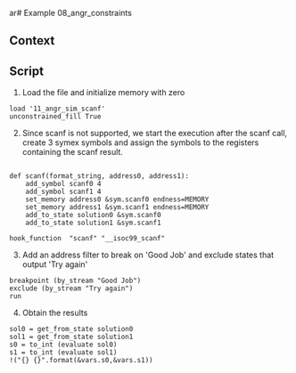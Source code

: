ar# Example 08_angr_constraints
## Context

## Script

1. Load the file and initialize memory with zero
```
load '11_angr_sim_scanf'
unconstrained_fill True
```
2. Since scanf is not supported, we start the execution after the scanf call, create 3 symex symbols and assign the symbols to the registers containing the scanf result.
```

def scanf(format_string, address0, address1):
    add_symbol scanf0 4
    add_symbol scanf1 4
    set_memory address0 &sym.scanf0 endness=MEMORY
    set_memory address1 &sym.scanf1 endness=MEMORY
    add_to_state solution0 &sym.scanf0
    add_to_state solution1 &sym.scanf1

hook_function  "scanf" "__isoc99_scanf" 

```
3. Add an address filter to break on 'Good Job' and exclude states that output 'Try again'
```
breakpoint (by_stream "Good Job")
exclude (by_stream "Try again")
run
```

4. Obtain the results
```
sol0 = get_from_state solution0
sol1 = get_from_state solution1
s0 = to_int (evaluate sol0)
s1 = to_int (evaluate sol1)
!("{} {}".format(&vars.s0,&vars.s1))
```